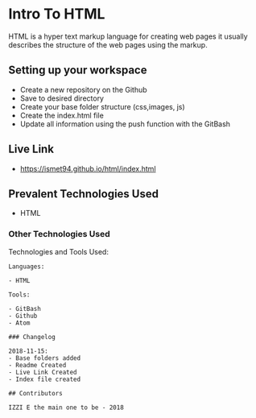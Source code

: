# Intro To HTML

HTML is a hyper text markup language for creating web pages it usually describes the structure of the web pages using the markup.

## Setting up your workspace

- Create a new repository on the Github
- Save to desired directory
- Create your base folder structure (css,images, js)
- Create the index.html file
- Update all information using the push function with the GitBash

## Live Link
- https://ismet94.github.io/html/index.html

## Prevalent Technologies Used

 - HTML

### Other Technologies Used

Technologies and Tools Used:

```
Languages:

- HTML

Tools:

- GitBash
- Github
- Atom

### Changelog

2018-11-15:
- Base folders added
- Readme Created
- Live Link Created
- Index file created

## Contributors

IZZI E the main one to be - 2018
